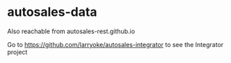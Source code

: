 # autosales-data

Also reachable from autosales-rest.github.io

Go to https://github.com/larryoke/autosales-integrator to see the Integrator project

